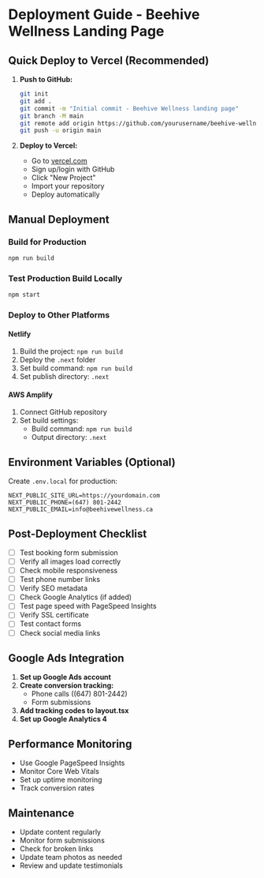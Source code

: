 # Deployment Guide - Beehive Wellness Landing Page

## Quick Deploy to Vercel (Recommended)

1. **Push to GitHub:**
   ```bash
   git init
   git add .
   git commit -m "Initial commit - Beehive Wellness landing page"
   git branch -M main
   git remote add origin https://github.com/yourusername/beehive-wellness.git
   git push -u origin main
   ```

2. **Deploy to Vercel:**
   - Go to [vercel.com](https://vercel.com)
   - Sign up/login with GitHub
   - Click "New Project"
   - Import your repository
   - Deploy automatically

## Manual Deployment

### Build for Production
```bash
npm run build
```

### Test Production Build Locally
```bash
npm start
```

### Deploy to Other Platforms

#### Netlify
1. Build the project: `npm run build`
2. Deploy the `.next` folder
3. Set build command: `npm run build`
4. Set publish directory: `.next`

#### AWS Amplify
1. Connect GitHub repository
2. Set build settings:
   - Build command: `npm run build`
   - Output directory: `.next`

## Environment Variables (Optional)

Create `.env.local` for production:
```env
NEXT_PUBLIC_SITE_URL=https://yourdomain.com
NEXT_PUBLIC_PHONE=(647) 801-2442
NEXT_PUBLIC_EMAIL=info@beehivewellness.ca
```

## Post-Deployment Checklist

- [ ] Test booking form submission
- [ ] Verify all images load correctly
- [ ] Check mobile responsiveness
- [ ] Test phone number links
- [ ] Verify SEO metadata
- [ ] Check Google Analytics (if added)
- [ ] Test page speed with PageSpeed Insights
- [ ] Verify SSL certificate
- [ ] Test contact forms
- [ ] Check social media links

## Google Ads Integration

1. **Set up Google Ads account**
2. **Create conversion tracking:**
   - Phone calls ((647) 801-2442)
   - Form submissions
3. **Add tracking codes to layout.tsx**
4. **Set up Google Analytics 4**

## Performance Monitoring

- Use Google PageSpeed Insights
- Monitor Core Web Vitals
- Set up uptime monitoring
- Track conversion rates

## Maintenance

- Update content regularly
- Monitor form submissions
- Check for broken links
- Update team photos as needed
- Review and update testimonials
